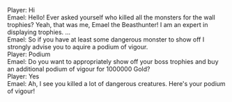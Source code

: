 Player: Hi  
Emael: Hello! Ever asked yourself who killed all the monsters for the wall trophies? Yeah, that was me, Emael the Beasthunter! I am an expert in displaying trophies. ...  
Emael: So if you have at least some dangerous monster to show off I strongly advise you to aquire a podium of vigour.  
Player: Podium  
Emael: Do you want to appropriately show off your boss trophies and buy an additional podium of vigour for 1000000 Gold?  
Player: Yes  
Emael: Ah, I see you killed a lot of dangerous creatures. Here's your podium of vigour!  
